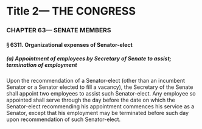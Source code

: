 
# Title 2— THE CONGRESS
### CHAPTER 63— SENATE MEMBERS
#### § 6311. Organizational expenses of Senator-elect
##### (a) Appointment of employees by Secretary of Senate to assist; termination of employment

Upon the recommendation of a Senator-elect (other than an incumbent Senator or a Senator elected to fill a vacancy), the Secretary of the Senate shall appoint two employees to assist such Senator-elect. Any employee so appointed shall serve through the day before the date on which the Senator-elect recommending his appointment commences his service as a Senator, except that his employment may be terminated before such day upon recommendation of such Senator-elect.
